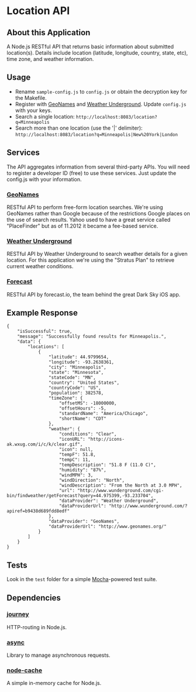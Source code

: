 # Location API

## About this Application
A Node.js RESTful API that returns basic information about submitted location(s). 
Details include location (latitude, longitude, country, state, etc), time zone, and weather information. 

## Usage
* Rename `sample-config.js` to `config.js` or obtain the decryption key for the Makefile.
* Register with [GeoNames](http://www.geonames.org/) and [Weather Underground](http://www.wunderground.com/weather/api/). Update `config.js` with your keys.
* Search a single location: `http://localhost:8083/location?q=Minneapolis`
* Search more than one location (use the '|' delimiter): `http://localhost:8083/location?q=Minneapolis|New%20York|London`

## Services
The API aggregates information from several third-party APIs. 
You will need to register a developer ID (free) to use these services. 
Just update the config.js with your information. 

### [GeoNames](http://www.geonames.org/)
RESTful API to perform free-form location searches. 
We're using GeoNames rather than Google because of the restrictions Google places on the use of search results. 
Yahoo used to have a great service called "PlaceFinder" but as of 11.2012 it became a fee-based service. 

### [Weather Underground](http://www.wunderground.com/weather/api/)
RESTful API by Weather Underground to search weather details for a given location. 
For this application we're using the "Stratus Plan" to retrieve current weather conditions. 

### [Forecast](https://developer.forecast.io/)
RESTful API by forecast.io, the team behind the great Dark Sky iOS app.

## Example Response

	{
	    "isSuccessful": true,
	    "message": "Successfully found results for Minneapolis.",
	    "data": {
	        "locations": [
	            {
	                "latitude": 44.9799654,
	                "longitude": -93.2638361,
	                "city": "Minneapolis",
	                "state": "Minnesota",
	                "stateCode": "MN",
	                "country": "United States",
	                "countryCode": "US",
	                "population": 382578,
	                "timeZone": {
	                    "offsetMS": -18000000,
	                    "offsetHours": -5,
	                    "standardName": "America/Chicago",
	                    "shortName": "CDT"
	                },
	                "weather": {
	                    "conditions": "Clear",
	                    "iconURL": "http://icons-ak.wxug.com/i/c/k/clear.gif",
	                    "icon": null,
	                    "tempF": 51.8,
	                    "tempC": 11,
	                    "tempDescription": "51.8 F (11.0 C)",
	                    "humidity": "87%",
	                    "windMPH": 3,
	                    "windDirection": "North",
	                    "windDescription": "From the North at 3.0 MPH",
	                    "url": "http://www.wunderground.com/cgi-bin/findweather/getForecast?query=44.975399,-93.233704",
	                    "dataProvider": "Weather Underground",
	                    "dataProviderUrl": "http://www.wunderground.com/?apiref=b9438d689fdd8edf"
	                },
	                "dataProvider": "GeoNames",
	                "dataProviderUrl": "http://www.geonames.org/"
	            }
	        ]
	    }
	}

## Tests
Look in the `test` folder for a simple [Mocha](http://visionmedia.github.io/mocha/)-powered test suite. 


## Dependencies

### [journey](https://github.com/cloudhead/journey)
HTTP-routing in Node.js. 

### [async](https://github.com/caolan/async)
Library to manage asynchronous requests.

### [node-cache](https://github.com/ptarjan/node-cache)
A simple in-memory cache for Node.js.